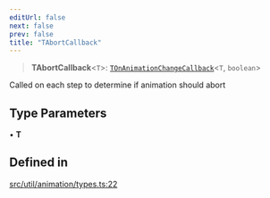 ```yaml
---
editUrl: false
next: false
prev: false
title: "TAbortCallback"
---
```


> **TAbortCallback**\<`T`\>: [`TOnAnimationChangeCallback`](/api/namespaces/util/type-aliases/tonanimationchangecallback/)\<`T`, `boolean`\>

Called on each step to determine if animation should abort

## Type Parameters

• **T**

## Defined in

[src/util/animation/types.ts:22](https://github.com/fabricjs/fabric.js/blob/a0b4adf41e0a1fd81824114cedd4c32bfb8cac25/src/util/animation/types.ts#L22)
